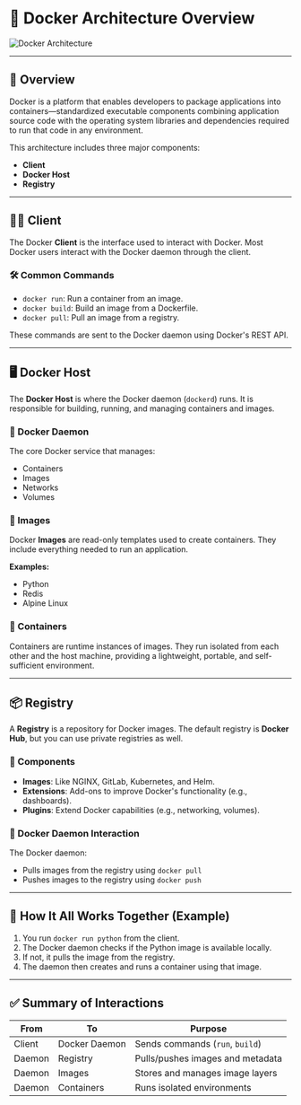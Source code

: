 # 🐳 Docker Architecture Overview

![Docker Architecture](A_diagram_illustrating_Docker_architecture_and_wor.png)

---

## 📌 Overview

Docker is a platform that enables developers to package applications into containers—standardized executable components combining application source code with the operating system libraries and dependencies required to run that code in any environment.

This architecture includes three major components:

- **Client**
- **Docker Host**
- **Registry**

---

## 🧑‍💻 Client

The Docker **Client** is the interface used to interact with Docker. Most Docker users interact with the Docker daemon through the client.

### 🛠️ Common Commands

- `docker run`: Run a container from an image.
- `docker build`: Build an image from a Dockerfile.
- `docker pull`: Pull an image from a registry.

These commands are sent to the Docker daemon using Docker's REST API.

---

## 🖥️ Docker Host

The **Docker Host** is where the Docker daemon (`dockerd`) runs. It is responsible for building, running, and managing containers and images.

### 🔹 Docker Daemon

The core Docker service that manages:
- Containers
- Images
- Networks
- Volumes

### 🔹 Images

Docker **Images** are read-only templates used to create containers. They include everything needed to run an application.

**Examples:**
- Python
- Redis
- Alpine Linux

### 🔹 Containers

Containers are runtime instances of images. They run isolated from each other and the host machine, providing a lightweight, portable, and self-sufficient environment.

---

## 📦 Registry

A **Registry** is a repository for Docker images. The default registry is **Docker Hub**, but you can use private registries as well.

### 🔹 Components

- **Images**: Like NGINX, GitLab, Kubernetes, and Helm.
- **Extensions**: Add-ons to improve Docker's functionality (e.g., dashboards).
- **Plugins**: Extend Docker capabilities (e.g., networking, volumes).

### 🔄 Docker Daemon Interaction

The Docker daemon:
- Pulls images from the registry using `docker pull`
- Pushes images to the registry using `docker push`

---

## 🔄 How It All Works Together (Example)

1. You run `docker run python` from the client.
2. The Docker daemon checks if the Python image is available locally.
3. If not, it pulls the image from the registry.
4. The daemon then creates and runs a container using that image.

---

## ✅ Summary of Interactions

| From     | To           | Purpose                            |
|----------|--------------|------------------------------------|
| Client   | Docker Daemon| Sends commands (`run`, `build`)    |
| Daemon   | Registry     | Pulls/pushes images and metadata   |
| Daemon   | Images       | Stores and manages image layers    |
| Daemon   | Containers   | Runs isolated environments         |
